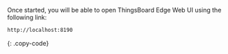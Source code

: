 
Once started, you will be able to open ThingsBoard Edge Web UI using the following link:
```bash
http://localhost:8190
```
{: .copy-code}
